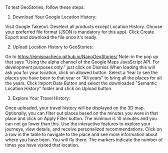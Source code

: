 To test GeoStories, follow these steps:

1. Download Your Google Location History:

Visit Google Takeout.
Deselect all products except Location History.
Choose your preferred file format (JSON is mandatory for this app).
Click Create Export and download the file once it's ready.

2. Upload Location History to GeoStories:

Go to https://eimispacheco.github.io/NanoGeoStories/ Note: in the pop up that says "Using the alpha channel of the Google Maps JavaScript API. For development purposes only." just click on Dismiss
When loading this will ask you for your location, click on allowed button.
Select a Year to see the places you have been to that year or "All years" to bring all the places for all the years.
Click Import Data Button and select the downloaded "Semantic Location History" folder and click on Upload button.

3. Explore Your Travel History:

Once uploaded, your travel history will be displayed on the 3D map.
Optionally, you can filter out places based on the minutes you were in that place and click on Apply Filter button. The minimun is 10 minutes and you can not go lower than this.
Use the interactive features to explore your journeys, view details, and receive personalized recommendations.
Click on a row in the table to navigate to the place and see more information about where you have been. You will fly there.
The markers indicate the number of times you have visited that location.
